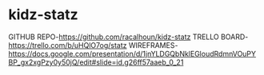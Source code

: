 # kidz-statz
GITHUB REPO-https://github.com/racalhoun/kidz-statz
TRELLO BOARD-https://trello.com/b/uHQlO7og/statz
WIREFRAMES-https://docs.google.com/presentation/d/1jnYLDGQbNklEGloudRdmnVOuPYBP_gx2xgPzy0y50jQ/edit#slide=id.g26ff57aaeb_0_21
